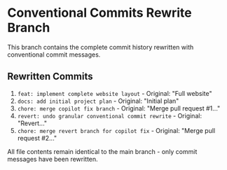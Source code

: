 # Conventional Commits Rewrite Branch

This branch contains the complete commit history rewritten with conventional commit messages.

## Rewritten Commits

1. `feat: implement complete website layout` - Original: "Full website"
2. `docs: add initial project plan` - Original: "Initial plan"  
3. `chore: merge copilot fix branch` - Original: "Merge pull request #1..."
4. `revert: undo granular conventional commit rewrite` - Original: "Revert..."
5. `chore: merge revert branch for copilot fix` - Original: "Merge pull request #2..."

All file contents remain identical to the main branch - only commit messages have been rewritten.